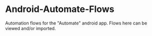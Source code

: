 # Android-Automate-Flows
Automation flows for the "Automate" android app. Flows here can be viewed and/or imported. 
